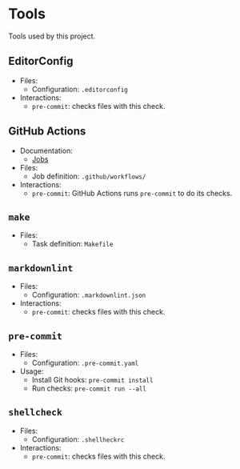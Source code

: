 # Tools

Tools used by this project.

## EditorConfig

- Files:
  - Configuration: `.editorconfig`
- Interactions:
  - `pre-commit`: checks files with this check.

## GitHub Actions

- Documentation:
  - [Jobs](./cicd-jobs.md)
- Files:
  - Job definition: `.github/workflows/`
- Interactions:
  - `pre-commit`: GitHub Actions runs `pre-commit` to do its checks.

## `make`

- Files:
  - Task definition: `Makefile`

## `markdownlint`

- Files:
  - Configuration: `.markdownlint.json`
- Interactions:
  - `pre-commit`: checks files with this check.

## `pre-commit`

- Files:
  - Configuration: `.pre-commit.yaml`
- Usage:
  - Install Git hooks: `pre-commit install`
  - Run checks: `pre-commit run --all`

## `shellcheck`

- Files:
  - Configuration: `.shellheckrc`
- Interactions:
  - `pre-commit`: checks files with this check.
